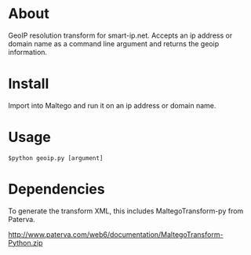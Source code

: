 # About 

GeoIP resolution transform for smart-ip.net. Accepts 
an ip address or domain name as a command line argument 
and returns the geoip information. 

# Install

Import into Maltego and run it on an ip address or domain
name.

# Usage

```$python geoip.py [argument]```

# Dependencies

To generate the transform XML, this includes MaltegoTransform-py
from Paterva.

http://www.paterva.com/web6/documentation/MaltegoTransform-Python.zip
